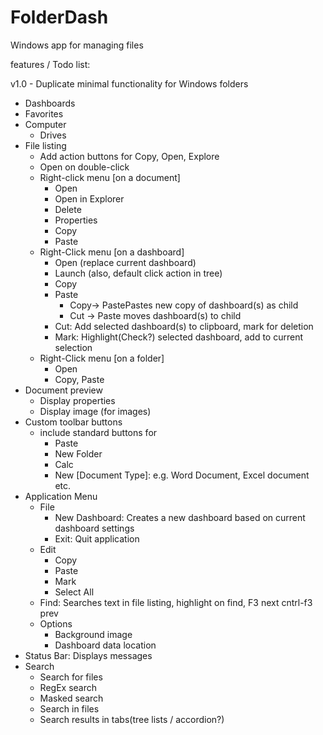FolderDash
==========

Windows app for managing files



features / Todo list:

v1.0 - Duplicate minimal functionality for Windows folders
- Dashboards
- Favorites
- Computer
  - Drives
- File listing
  - Add action buttons for Copy, Open, Explore
  - Open on double-click 
  - Right-click menu [on a document]
    - Open
    - Open in Explorer
    - Delete
    - Properties
    - Copy
    - Paste
  - Right-Click menu [on a dashboard]
    - Open (replace current dashboard)
    - Launch (also, default click action in tree)
    - Copy
    - Paste
      - Copy-> PastePastes new copy of dashboard(s) as child
      - Cut -> Paste moves dashboard(s) to child
    - Cut: Add selected dashboard(s) to clipboard, mark for deletion
    - Mark: Highlight(Check?) selected dashboard, add to current selection
  - Right-Click menu [on a folder]
    - Open
    - Copy, Paste
- Document preview
  - Display properties
  - Display image (for images)
- Custom toolbar buttons
  - include standard buttons for
    - Paste
    - New Folder
    - Calc
    - New [Document Type]: e.g. Word Document, Excel document etc.
- Application Menu
  - File
    - New Dashboard: Creates a new dashboard based on current dashboard settings
    - Exit: Quit application
  - Edit
    - Copy
    - Paste
    - Mark
    - Select All
  - Find: Searches text in file listing, highlight on find, F3 next cntrl-f3 prev
  - Options
    - Background image
    - Dashboard data location
 - Status Bar: Displays messages
 - Search
   - Search for files
   - RegEx search
   - Masked search
   - Search in files
   - Search results in tabs(tree lists / accordion?)
